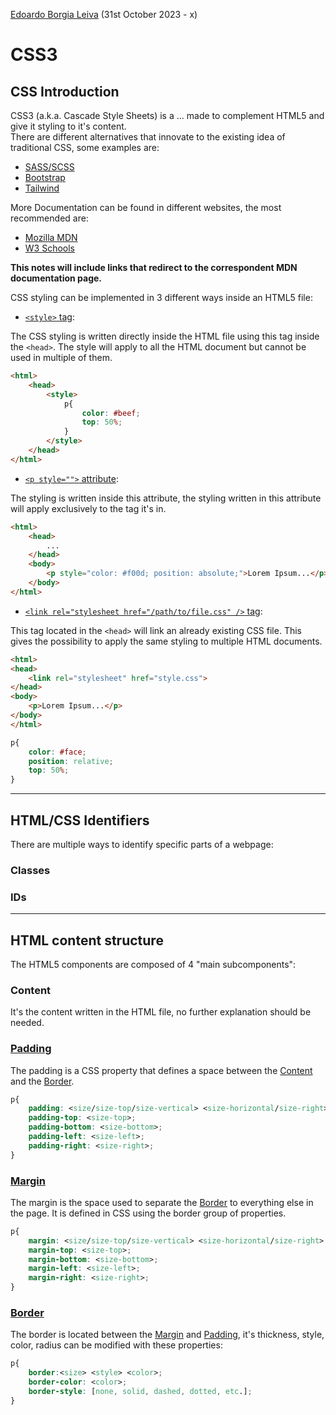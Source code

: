 [Edoardo Borgia Leiva](https://edoardo-b-leiva.github.io) (31st October 2023 - x)
# CSS3
## CSS Introduction
CSS3 (a.k.a. Cascade Style Sheets) is a ... made to complement HTML5 and give it styling to it's content.  
There are different alternatives that innovate to the existing idea of traditional CSS, some examples are:
- [SASS/SCSS](https://sass-lang.com/)
- [Bootstrap](https://getbootstrap.com/)
- [Tailwind](https://tailwindcss.com/)

More Documentation can be found in different websites, the most recommended are:
- [Mozilla MDN](https://developer.mozilla.org/)
- [W3 Schools](https://www.w3schools.com/css/default.asp)

__This notes will include links that redirect to the correspondent MDN documentation page.__

CSS styling can be implemented in 3 different ways inside an HTML5 file:
- [`<style>` tag](https://developer.mozilla.org/en-US/docs/Web/HTML/Element/style):

The CSS styling is written directly inside the HTML file using this tag inside the `<head>`. The style will apply to all the HTML document but cannot be used in multiple of them.
```html
<html>
    <head>
        <style>
            p{
                color: #beef;
                top: 50%;
            }
        </style>
    </head>
</html>
```
- [`<p style="">` attribute](https://developer.mozilla.org/en-US/docs/Web/API/HTMLElement/style):

The styling is written inside this attribute, the styling written in this attribute will apply exclusively to the tag it's in.
```html
<html>
    <head>
        ...
    </head>
    <body>
        <p style="color: #f00d; position: absolute;">Lorem Ipsum...</p>
    </body>
</html>
```
- [`<link rel="stylesheet href="/path/to/file.css" />` tag](https://developer.mozilla.org/en-US/docs/Web/HTML/Element/link):

This tag located in the `<head>` will link an already existing CSS file. This gives the possibility to apply the same styling to multiple HTML documents.
```HTML
<html>
<head>
    <link rel="stylesheet" href="style.css">
</head>
<body>
    <p>Lorem Ipsum...</p>
</body>
</html>
```
```CSS
p{
    color: #face;
    position: relative;
    top: 50%;
}
```
---
## HTML/CSS Identifiers
There are multiple ways to identify specific parts of a webpage:
### Classes
### IDs

---
## HTML content structure
The HTML5 components are composed of 4 "main subcomponents":
### Content
It's the content written in the HTML file, no further explanation should be needed.
### [Padding](https://developer.mozilla.org/en-US/docs/Web/CSS/padding)
The padding is a CSS property that defines a space between the [Content](#Content) and the [Border](#Border).
```CSS
p{
    padding: <size/size-top/size-vertical> <size-horizontal/size-right> <size-bottom> <size-left>;
    padding-top: <size-top>;
    padding-bottom: <size-bottom>;
    padding-left: <size-left>;
    padding-right: <size-right>; 
}
```
### [Margin](https://developer.mozilla.org/en-US/docs/Web/CSS/margin)
The margin is the space used to separate the [Border](#border) to everything else in the page.
It is defined in CSS using the border group of properties.
```css
p{
    margin: <size/size-top/size-vertical> <size-horizontal/size-right> <size-bottom> <size-left>;
    margin-top: <size-top>;
    margin-bottom: <size-bottom>;
    margin-left: <size-left>;
    margin-right: <size-right>; 
}
```
### [Border](https://developer.mozilla.org/en-US/docs/Web/CSS/border)
The border is located between the [Margin](#margin) and [Padding](#padding), it's thickness, style, color, radius can be modified with these properties:
```css
p{
    border:<size> <style> <color>;
    border-color: <color>;
    border-style: [none, solid, dashed, dotted, etc.];
}
```
